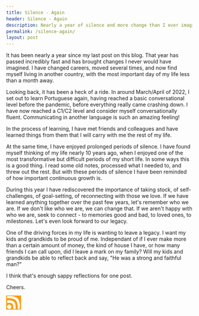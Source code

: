```yaml
---
title: Silence - Again
header: Silence - Again
description: Nearly a year of silence and more change than I ever imagined
permalink: /silence-again/
layout: post
---
```


It has been nearly a year since my last post on this blog. That year has passed incredibly fast and has brought changes I never would have imagined. I have changed careers, moved several times, and now find myself living in another country, with the most important day of my life less than a month away.

Looking back, it has been a heck of a ride. In around March/April of 2022, I set out to learn Portuguese again, having reached a basic conversational level before the pandemic, before everything really came crashing down. I have now reached a C1/C2 level and consider myself conversationally fluent. Communicating in another language is such an amazing feeling!

In the process of learning, I have met friends and colleagues and have learned things from them that I will carry with me the rest of my life.

At the same time, I have enjoyed prolonged periods of silence. I have found myself thinking of my life nearly 10 years ago, when I enjoyed one of the most transformative but difficult periods of my short life. In some ways this is a good thing. I read some old notes, processed what I needed to, and threw out the rest. But with these periods of silence I have been reminded of how important continuous growth is.

During this year I have rediscovered the importance of taking stock, of self-challenges, of goal-setting, of reconnecting with those we love. If we have learned anything together over the past few years, let's remember who we are. If we don't like who we are, we can change that. If we aren't happy with who we are, seek to connect - to memories good and bad, to loved ones, to milestones. Let's even look forward to our legacy. 

One of the driving forces in my life is wanting to leave a legacy. I want my kids and grandkids to be proud of me. Independant of if I ever make more than a certain amount of money, the kind of house I have, or how many friends I can call upon, did I leave a mark on my family? Will my kids and grandkids be able to reflect back and say, "He was a strong and faithful man?" 

I think that's enough sappy reflections for one post.

Cheers.

<a href="https://rmooreblog.netlify.app/feed.xml"><img src="/assets/images/rss_feed.jpg" style="opacity:1;" width="40"/></a>